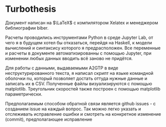 # Turbothesis
Документ написан на $\LaTeX$ с компилятором Xelatex и менеджером библиографии biber.

Расчеты проводились инструментами Python в среде Jupyter Lab, от чего я в будущем хотел бы отказаться, перейдя на Haskell, к модели вычислений и синтаксису которого я предрасположен.
Все переменные и расчеты в документе автоматизированны с помощью Jupyter, при изменении любых данных вводить всё заново не придётся.

Для работы с данными, выдаваемыми A2GTP в виде неструктурированного текста, я написал скрипт на языке командной оболочки nu, который позволяет достать оттуда нужные данные и записать их в CSV. Полученные файлы визуализируются с помощью matplotlib. Треугольник скоростей также построен с помощью matplotlib параметрически.

Предполагаемым способом обратной связи является github issues - с созданием issue на каждый вопрос. Так можно легко указать и отслеживать исправление ошибки и смотреть на конкретное изменение (commit), предполагающее исправление
